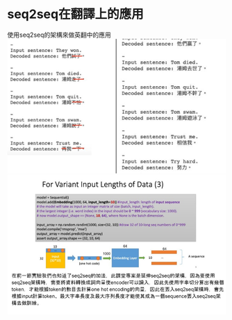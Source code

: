 seq2seq在翻譯上的應用
=========
使用seq2seq的架構來做英翻中的應用
![](https://github.com/alanhc/DLclass/blob/master/week-17/dl%20(1).jpg)
![](https://github.com/alanhc/DLclass/blob/master/week-17/dl%20(2).jpg)

